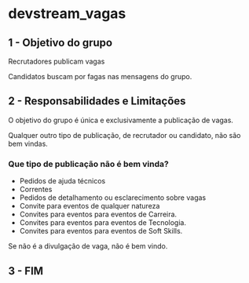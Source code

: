# devstream_vagas

## 1 - Objetivo do grupo

Recrutadores publicam vagas

Candidatos buscam por fagas nas mensagens do grupo.

## 2 - Responsabilidades e Limitações

O objetivo do grupo é única e exclusivamente a publicação de vagas.

Qualquer outro tipo de publicação, de recrutador ou candidato, não são bem vindas.

### Que tipo de publicação não é bem vinda?

* Pedidos de ajuda técnicos
* Correntes
* Pedidos de detalhamento ou esclarecimento sobre vagas
* Convite para eventos de qualquer natureza
* Convites para eventos para eventos de Carreira.
* Convites para eventos para eventos de Tecnologia.
* Convites para eventos para eventos de Soft Skills.

Se não é a divulgação de vaga, não é bem vindo.

## 3 - FIM
